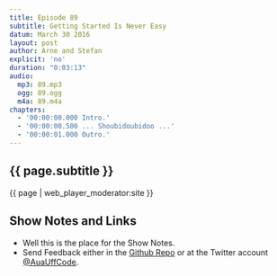 ```yaml
---
title: Episode 89
subtitle: Getting Started Is Never Easy
datum: March 30 2016
layout: post
author: Arne and Stefan
explicit: 'no'
duration: "0:03:13"
audio:
  mp3: 89.mp3
  ogg: 89.ogg
  m4a: 89.m4a
chapters:
  - '00:00:00.000 Intro.'
  - '00:00:00.500 ... Shoubidoubidoo ...'
  - '00:00:01.000 Outro.'
---
```


## {{ page.subtitle }}

{{ page | web_player_moderator:site }}

## Show Notes and Links

  * Well this is the place for the Show Notes.
  * Send Feedback either in the [Github Repo](https://github.com/haslinger/jekyll-octopod) or at the Twitter account [@AuaUffCode](http://twitter.com/@AuaUffCode).
